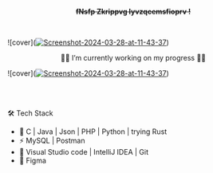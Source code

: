 



<p align="center"> <front face="Orbitron"> <del><b>
fNsfp Zkrippvg lyvzqcemsfioprv !
</b></del></p>  </front>


<br/>
  
![cover](<a href="https://ibb.co/0nT8hkr"><img src="https://i.ibb.co/MgrWMb7/Screenshot-2024-03-28-at-11-43-37.png" alt="Screenshot-2024-03-28-at-11-43-37" border="0"></a>)  

<p align="center">
👨‍💻 I’m currently working on my progress 👨‍💻
</p>

![cover](<a href="https://ibb.co/0nT8hkr"><img src="https://i.ibb.co/MgrWMb7/Screenshot-2024-03-28-at-11-43-37.png" alt="Screenshot-2024-03-28-at-11-43-37" border="0"></a>)        

<br/>
<br/>

🛠 Tech Stack

- 🚧   C | Java | Json | PHP | Python | trying Rust
- ⚡   MySQL | Postman
- 🔧   Visual Studio code | IntelliJ IDEA | Git
- 💄   Figma



